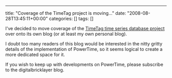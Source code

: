 ---
title: "Coverage of the TimeTag project is moving..."
date: "2008-08-28T13:45:11+00:00"
categories: []
tags: []

I've decided to move coverage of the <a title="Continuous delivery every single day" href="http://github.com/openxtra/TimeTag">TimeTag time series database project</a> over onto its own blog (or at least my own personal blog).

I doubt too many readers of this blog would be interested in the nitty gritty details of the implementation of PowerTime, so it seems logical to create a more dedicated space for it.

If you wish to keep up with developments on PowerTime, please subscribe to the digitalbricklayer blog.
